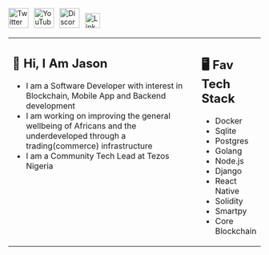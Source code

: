 <a href="https://twitter.com/Realm_in_man"><img src="https://cdn.worldvectorlogo.com/logos/twitter-6.svg" title="Twitter" alt="Twitter Account" width="40"/></a> 
&ensp;<a href="https://www.youtube.com/c/Phundermentals"><img src="https://cdn.worldvectorlogo.com/logos/youtube-icon.svg" title="YouTube" alt="YouTube Account" width="40"/></a>
&ensp;<a href="https://discord.com/invite/cRjhjFRRre"><img src="https://cdn.worldvectorlogo.com/logos/discord-6.svg" title="Discord" alt="Discord Community" width="40"/></a> 
&ensp;<a href="https://www.linkedin.com/in/jason-charles-dev/"><img src="https://cdn.worldvectorlogo.com/logos/linkedin-icon-2.svg" title="Linkedin" alt="Linkedin Account" width="30"/></a> 

<table><tr><td valign="top" width="75%">

## 👋 Hi, I Am Jason

- I am a Software Developer with interest in Blockchain, Mobile App and Backend development
- I am working on improving the general wellbeing of Africans and the underdeveloped through a trading(commerce) infrastructure
- I am a Community Tech Lead at Tezos Nigeria 
 
</td><td valign="top" width="25%">

## 🖥️ Fav Tech Stack

- Docker
- Sqlite
- Postgres 
- Golang
- Node.js
- Django
- React Native
- Solidity
- Smartpy
- Core Blockchain
 
